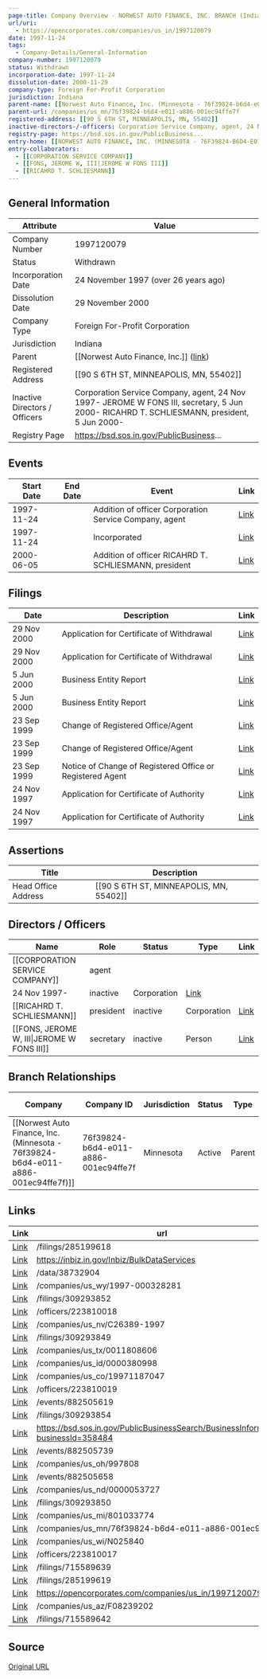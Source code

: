 ```yaml
---
page-title: Company Overview - NORWEST AUTO FINANCE, INC. BRANCH (Indiana - 1997120079)
url/uri:
  - https://opencorporates.com/companies/us_in/1997120079
date: 1997-11-24
tags:
  - Company-Details/General-Information
company-number: 1997120079
status: Withdrawn
incorporation-date: 1997-11-24
dissolution-date: 2000-11-29
company-type: Foreign For-Profit Corporation
jurisdiction: Indiana
parent-name: [[Norwest Auto Finance, Inc. (Minnesota - 76f39824-b6d4-e011-a886-001ec94ffe7f)]]
parent-url: /companies/us_mn/76f39824-b6d4-e011-a886-001ec94ffe7f
registered-address: [[90 S 6TH ST, MINNEAPOLIS, MN, 55402]]
inactive-directors-/-officers: Corporation Service Company, agent, 24 Nov 1997- JEROME W FONS III, secretary,  5 Jun 2000- RICAHRD T. SCHLIESMANN, president,  5 Jun 2000-
registry-page: https://bsd.sos.in.gov/PublicBusiness...
entry-home: [[NORWEST AUTO FINANCE, INC. (MINNESOTA - 76F39824-B6D4-E011-A886-001EC94FFE7F)]]
entry-collaborators:
  - [[CORPORATION SERVICE COMPANY]]
  - [[FONS, JEROME W, III|JEROME W FONS III]]
  - [[RICAHRD T. SCHLIESMANN]]
---
```


## General Information
| Attribute          | Value                                       |
|--------------------|---------------------------------------------|
| Company Number     | 1997120079                                  |
| Status             | Withdrawn                                   |
| Incorporation Date | 24 November 1997 (over 26 years ago)        |
| Dissolution Date   | 29 November 2000                            |
| Company Type       | Foreign For-Profit Corporation              |
| Jurisdiction       | Indiana                                     |
| Parent             | [[Norwest Auto Finance, Inc.]] ([link](/companies/us_mn/76f39824-b6d4-e011-a886-001ec94ffe7f)) |
| Registered Address | [[90 S 6TH ST, MINNEAPOLIS, MN, 55402]]     |
| Inactive Directors / Officers | Corporation Service Company, agent, 24 Nov 1997- JEROME W FONS III, secretary,  5 Jun 2000- RICAHRD T. SCHLIESMANN, president,  5 Jun 2000- |
| Registry Page      | https://bsd.sos.in.gov/PublicBusiness...    |

## Events

| Start Date | End Date   | Event                                                   | Link |
|------------|------------|-------------------------------------------------------|------|
| 1997-11-24 |            | Addition of officer Corporation Service Company, agent  | [Link](https://opencorporates.com/events/882505619) |
| 1997-11-24 |            | Incorporated                                            | [Link](https://opencorporates.com/events/882505739) |
| 2000-06-05 |            | Addition of officer RICAHRD T. SCHLIESMANN, president   | [Link](https://opencorporates.com/events/882505658) |

## Filings
| Date        | Description                    | Link |
|-------------|--------------------------------|-------|
| 29 Nov 2000 | Application for Certificate of Withdrawal | [Link](https://opencorporates.com/filings/309293854) |
| 29 Nov 2000 | Application for Certificate of Withdrawal | [Link](https://opencorporates.com/filings/285199619) |
| 5 Jun 2000  | Business Entity Report         | [Link](https://opencorporates.com/filings/715589639) |
| 5 Jun 2000  | Business Entity Report         | [Link](https://opencorporates.com/filings/309293852) |
| 23 Sep 1999 | Change of Registered Office/Agent | [Link](https://opencorporates.com/filings/715589642) |
| 23 Sep 1999 | Change of Registered Office/Agent | [Link](https://opencorporates.com/filings/309293850) |
| 23 Sep 1999 | Notice of Change of Registered Office or Registered Agent | [Link](https://opencorporates.com/filings/285199618) |
| 24 Nov 1997 | Application for Certificate of Authority | [Link](https://opencorporates.com/filings/309293849) |
| 24 Nov 1997 | Application for Certificate of Authority | [Link](https://opencorporates.com/filings/285199617) |

## Assertions
| Title               | Description                                             |
|---------------------|---------------------------------------------------------|
| Head Office Address | [[90 S 6TH ST, MINNEAPOLIS, MN, 55402]]                 |

## Directors / Officers
| Name                 | Role            | Status     | Type        | Link |
|----------------------|-----------------|------------|-------------|------|
| [[CORPORATION SERVICE COMPANY]] | agent 
24 Nov 1997- | inactive   | Corporation | [Link](https://opencorporates.com/officers/223810017) |
| [[RICAHRD T. SCHLIESMANN]] | president       | inactive   | Corporation | [Link](https://opencorporates.com/officers/223810018) |
| [[FONS, JEROME W, III\|JEROME W FONS III]] | secretary       | inactive   | Person      | [Link](https://opencorporates.com/officers/223810019) |

## Branch Relationships
| Company                       | Company ID            | Jurisdiction         | Status   | Type       | Link                                | Start Date   | End Date     | Statement Link                      |
|--------------------------------|----------------------|----------------------|----------|------------|-------------------------------------|--------------|--------------|-------------------------------------|
| [[Norwest Auto Finance, Inc. (Minnesota - 76f39824-b6d4-e011-a886-001ec94ffe7f)]] | 76f39824-b6d4-e011-a886-001ec94ffe7f | Minnesota            | Active   | Parent     | [Link](https://opencorporates.com/companies/us_mn/76f39824-b6d4-e011-a886-001ec94ffe7f) | 31 Oct 1997  | N/A          | [Statement](https://opencorporates.com/statements/330262625) |

## Links
| Link   | url                            
|--------|--------------------------------|
| [Link](/filings/285199618) |/filings/285199618            |
| [Link](https://inbiz.in.gov/Inbiz/BulkDataServices) |https://inbiz.in.gov/Inbiz/BulkDataServices|
| [Link](/data/38732904) |/data/38732904                |
| [Link](/companies/us_wy/1997-000328281) |/companies/us_wy/1997-000328281|
| [Link](/filings/309293852) |/filings/309293852            |
| [Link](/officers/223810018) |/officers/223810018           |
| [Link](/companies/us_nv/C26389-1997) |/companies/us_nv/C26389-1997  |
| [Link](/filings/309293849) |/filings/309293849            |
| [Link](/companies/us_tx/0011808606) |/companies/us_tx/0011808606   |
| [Link](/companies/us_id/0000380998) |/companies/us_id/0000380998   |
| [Link](/companies/us_co/19971187047) |/companies/us_co/19971187047  |
| [Link](/officers/223810019) |/officers/223810019           |
| [Link](/events/882505619) |/events/882505619             |
| [Link](/filings/309293854) |/filings/309293854            |
| [Link](https://bsd.sos.in.gov/PublicBusinessSearch/BusinessInformation?businessId=358484) |https://bsd.sos.in.gov/PublicBusinessSearch/BusinessInformation?businessId=358484|
| [Link](/events/882505739) |/events/882505739             |
| [Link](/companies/us_oh/997808) |/companies/us_oh/997808       |
| [Link](/events/882505658) |/events/882505658             |
| [Link](/companies/us_nd/0000053727) |/companies/us_nd/0000053727   |
| [Link](/filings/309293850) |/filings/309293850            |
| [Link](/companies/us_mi/801033774) |/companies/us_mi/801033774    |
| [Link](/companies/us_mn/76f39824-b6d4-e011-a886-001ec94ffe7f) |/companies/us_mn/76f39824-b6d4-e011-a886-001ec94ffe7f|
| [Link](/companies/us_wi/N025840) |/companies/us_wi/N025840      |
| [Link](/officers/223810017) |/officers/223810017           |
| [Link](/filings/715589639) |/filings/715589639            |
| [Link](/filings/285199619) |/filings/285199619            |
| [Link](https://opencorporates.com/companies/us_in/1997120079/filings) |https://opencorporates.com/companies/us_in/1997120079/filings|
| [Link](/companies/us_az/F08239202) |/companies/us_az/F08239202    |
| [Link](/filings/715589642) |/filings/715589642            |

## Source
[Original URL](https://opencorporates.com/companies/us_in/1997120079)
